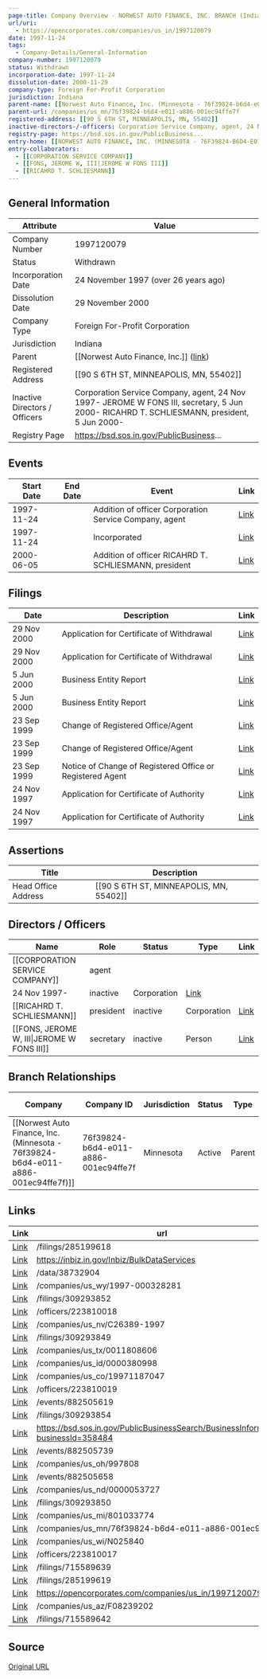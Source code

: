 ```yaml
---
page-title: Company Overview - NORWEST AUTO FINANCE, INC. BRANCH (Indiana - 1997120079)
url/uri:
  - https://opencorporates.com/companies/us_in/1997120079
date: 1997-11-24
tags:
  - Company-Details/General-Information
company-number: 1997120079
status: Withdrawn
incorporation-date: 1997-11-24
dissolution-date: 2000-11-29
company-type: Foreign For-Profit Corporation
jurisdiction: Indiana
parent-name: [[Norwest Auto Finance, Inc. (Minnesota - 76f39824-b6d4-e011-a886-001ec94ffe7f)]]
parent-url: /companies/us_mn/76f39824-b6d4-e011-a886-001ec94ffe7f
registered-address: [[90 S 6TH ST, MINNEAPOLIS, MN, 55402]]
inactive-directors-/-officers: Corporation Service Company, agent, 24 Nov 1997- JEROME W FONS III, secretary,  5 Jun 2000- RICAHRD T. SCHLIESMANN, president,  5 Jun 2000-
registry-page: https://bsd.sos.in.gov/PublicBusiness...
entry-home: [[NORWEST AUTO FINANCE, INC. (MINNESOTA - 76F39824-B6D4-E011-A886-001EC94FFE7F)]]
entry-collaborators:
  - [[CORPORATION SERVICE COMPANY]]
  - [[FONS, JEROME W, III|JEROME W FONS III]]
  - [[RICAHRD T. SCHLIESMANN]]
---
```


## General Information
| Attribute          | Value                                       |
|--------------------|---------------------------------------------|
| Company Number     | 1997120079                                  |
| Status             | Withdrawn                                   |
| Incorporation Date | 24 November 1997 (over 26 years ago)        |
| Dissolution Date   | 29 November 2000                            |
| Company Type       | Foreign For-Profit Corporation              |
| Jurisdiction       | Indiana                                     |
| Parent             | [[Norwest Auto Finance, Inc.]] ([link](/companies/us_mn/76f39824-b6d4-e011-a886-001ec94ffe7f)) |
| Registered Address | [[90 S 6TH ST, MINNEAPOLIS, MN, 55402]]     |
| Inactive Directors / Officers | Corporation Service Company, agent, 24 Nov 1997- JEROME W FONS III, secretary,  5 Jun 2000- RICAHRD T. SCHLIESMANN, president,  5 Jun 2000- |
| Registry Page      | https://bsd.sos.in.gov/PublicBusiness...    |

## Events

| Start Date | End Date   | Event                                                   | Link |
|------------|------------|-------------------------------------------------------|------|
| 1997-11-24 |            | Addition of officer Corporation Service Company, agent  | [Link](https://opencorporates.com/events/882505619) |
| 1997-11-24 |            | Incorporated                                            | [Link](https://opencorporates.com/events/882505739) |
| 2000-06-05 |            | Addition of officer RICAHRD T. SCHLIESMANN, president   | [Link](https://opencorporates.com/events/882505658) |

## Filings
| Date        | Description                    | Link |
|-------------|--------------------------------|-------|
| 29 Nov 2000 | Application for Certificate of Withdrawal | [Link](https://opencorporates.com/filings/309293854) |
| 29 Nov 2000 | Application for Certificate of Withdrawal | [Link](https://opencorporates.com/filings/285199619) |
| 5 Jun 2000  | Business Entity Report         | [Link](https://opencorporates.com/filings/715589639) |
| 5 Jun 2000  | Business Entity Report         | [Link](https://opencorporates.com/filings/309293852) |
| 23 Sep 1999 | Change of Registered Office/Agent | [Link](https://opencorporates.com/filings/715589642) |
| 23 Sep 1999 | Change of Registered Office/Agent | [Link](https://opencorporates.com/filings/309293850) |
| 23 Sep 1999 | Notice of Change of Registered Office or Registered Agent | [Link](https://opencorporates.com/filings/285199618) |
| 24 Nov 1997 | Application for Certificate of Authority | [Link](https://opencorporates.com/filings/309293849) |
| 24 Nov 1997 | Application for Certificate of Authority | [Link](https://opencorporates.com/filings/285199617) |

## Assertions
| Title               | Description                                             |
|---------------------|---------------------------------------------------------|
| Head Office Address | [[90 S 6TH ST, MINNEAPOLIS, MN, 55402]]                 |

## Directors / Officers
| Name                 | Role            | Status     | Type        | Link |
|----------------------|-----------------|------------|-------------|------|
| [[CORPORATION SERVICE COMPANY]] | agent 
24 Nov 1997- | inactive   | Corporation | [Link](https://opencorporates.com/officers/223810017) |
| [[RICAHRD T. SCHLIESMANN]] | president       | inactive   | Corporation | [Link](https://opencorporates.com/officers/223810018) |
| [[FONS, JEROME W, III\|JEROME W FONS III]] | secretary       | inactive   | Person      | [Link](https://opencorporates.com/officers/223810019) |

## Branch Relationships
| Company                       | Company ID            | Jurisdiction         | Status   | Type       | Link                                | Start Date   | End Date     | Statement Link                      |
|--------------------------------|----------------------|----------------------|----------|------------|-------------------------------------|--------------|--------------|-------------------------------------|
| [[Norwest Auto Finance, Inc. (Minnesota - 76f39824-b6d4-e011-a886-001ec94ffe7f)]] | 76f39824-b6d4-e011-a886-001ec94ffe7f | Minnesota            | Active   | Parent     | [Link](https://opencorporates.com/companies/us_mn/76f39824-b6d4-e011-a886-001ec94ffe7f) | 31 Oct 1997  | N/A          | [Statement](https://opencorporates.com/statements/330262625) |

## Links
| Link   | url                            
|--------|--------------------------------|
| [Link](/filings/285199618) |/filings/285199618            |
| [Link](https://inbiz.in.gov/Inbiz/BulkDataServices) |https://inbiz.in.gov/Inbiz/BulkDataServices|
| [Link](/data/38732904) |/data/38732904                |
| [Link](/companies/us_wy/1997-000328281) |/companies/us_wy/1997-000328281|
| [Link](/filings/309293852) |/filings/309293852            |
| [Link](/officers/223810018) |/officers/223810018           |
| [Link](/companies/us_nv/C26389-1997) |/companies/us_nv/C26389-1997  |
| [Link](/filings/309293849) |/filings/309293849            |
| [Link](/companies/us_tx/0011808606) |/companies/us_tx/0011808606   |
| [Link](/companies/us_id/0000380998) |/companies/us_id/0000380998   |
| [Link](/companies/us_co/19971187047) |/companies/us_co/19971187047  |
| [Link](/officers/223810019) |/officers/223810019           |
| [Link](/events/882505619) |/events/882505619             |
| [Link](/filings/309293854) |/filings/309293854            |
| [Link](https://bsd.sos.in.gov/PublicBusinessSearch/BusinessInformation?businessId=358484) |https://bsd.sos.in.gov/PublicBusinessSearch/BusinessInformation?businessId=358484|
| [Link](/events/882505739) |/events/882505739             |
| [Link](/companies/us_oh/997808) |/companies/us_oh/997808       |
| [Link](/events/882505658) |/events/882505658             |
| [Link](/companies/us_nd/0000053727) |/companies/us_nd/0000053727   |
| [Link](/filings/309293850) |/filings/309293850            |
| [Link](/companies/us_mi/801033774) |/companies/us_mi/801033774    |
| [Link](/companies/us_mn/76f39824-b6d4-e011-a886-001ec94ffe7f) |/companies/us_mn/76f39824-b6d4-e011-a886-001ec94ffe7f|
| [Link](/companies/us_wi/N025840) |/companies/us_wi/N025840      |
| [Link](/officers/223810017) |/officers/223810017           |
| [Link](/filings/715589639) |/filings/715589639            |
| [Link](/filings/285199619) |/filings/285199619            |
| [Link](https://opencorporates.com/companies/us_in/1997120079/filings) |https://opencorporates.com/companies/us_in/1997120079/filings|
| [Link](/companies/us_az/F08239202) |/companies/us_az/F08239202    |
| [Link](/filings/715589642) |/filings/715589642            |

## Source
[Original URL](https://opencorporates.com/companies/us_in/1997120079)
